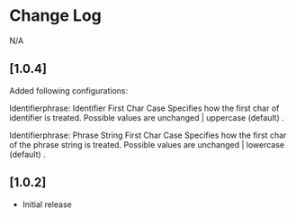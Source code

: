 # Change Log

N/A

## [1.0.4]

Added following configurations:

Identifierphrase: Identifier First Char Case
Specifies how the first char of identifier is treated. Possible values are unchanged | uppercase (default) .

Identifierphrase: Phrase String First Char Case
Specifies how the first char of the phrase string is treated. Possible values are unchanged | lowercase (default) .

## [1.0.2]
- Initial release